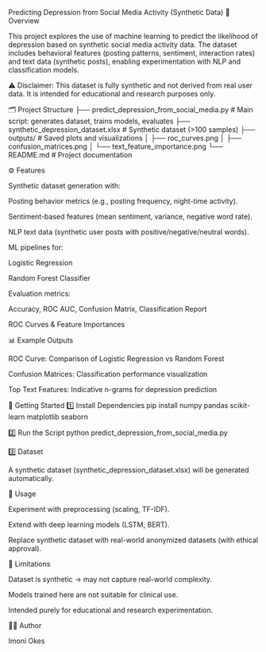 Predicting Depression from Social Media Activity (Synthetic Data)
📌 Overview

This project explores the use of machine learning to predict the likelihood of depression based on synthetic social media activity data.
The dataset includes behavioral features (posting patterns, sentiment, interaction rates) and text data (synthetic posts), enabling experimentation with NLP and classification models.

⚠️ Disclaimer: This dataset is fully synthetic and not derived from real user data. It is intended for educational and research purposes only.

🗂️ Project Structure
├── predict_depression_from_social_media.py   # Main script: generates dataset, trains models, evaluates
├── synthetic_depression_dataset.xlsx         # Synthetic dataset (>100 samples)
├── outputs/                                  # Saved plots and visualizations
│   ├── roc_curves.png
│   ├── confusion_matrices.png
│   └── text_feature_importance.png
└── README.md                                 # Project documentation

⚙️ Features

Synthetic dataset generation with:

Posting behavior metrics (e.g., posting frequency, night-time activity).

Sentiment-based features (mean sentiment, variance, negative word rate).

NLP text data (synthetic user posts with positive/negative/neutral words).

ML pipelines for:

Logistic Regression

Random Forest Classifier

Evaluation metrics:

Accuracy, ROC AUC, Confusion Matrix, Classification Report

ROC Curves & Feature Importances

📊 Example Outputs

ROC Curve: Comparison of Logistic Regression vs Random Forest

Confusion Matrices: Classification performance visualization

Top Text Features: Indicative n-grams for depression prediction

🚀 Getting Started
1️⃣ Install Dependencies
pip install numpy pandas scikit-learn matplotlib seaborn

2️⃣ Run the Script
python predict_depression_from_social_media.py

3️⃣ Dataset

A synthetic dataset (synthetic_depression_dataset.xlsx) will be generated automatically.

🧪 Usage

Experiment with preprocessing (scaling, TF-IDF).

Extend with deep learning models (LSTM, BERT).

Replace synthetic dataset with real-world anonymized datasets (with ethical approval).

📌 Limitations

Dataset is synthetic → may not capture real-world complexity.

Models trained here are not suitable for clinical use.

Intended purely for educational and research experimentation.

👨‍💻 Author

Imoni Okes
